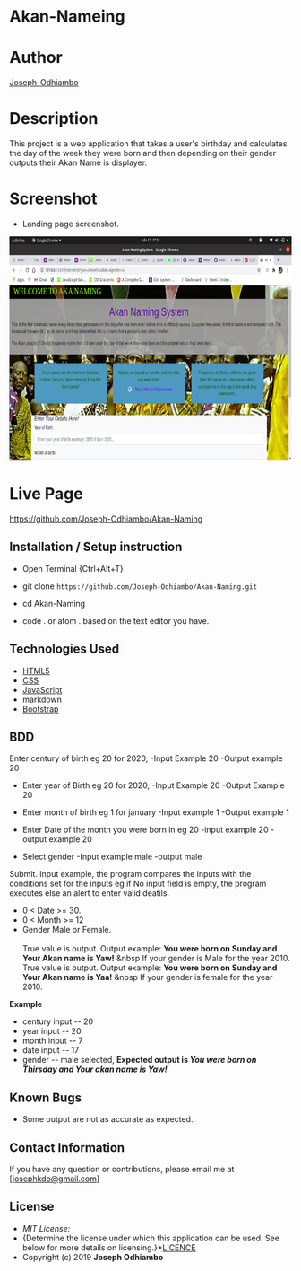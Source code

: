 # Akan-Nameing

# Author

[Joseph-Odhiambo](https://github.com/Joseph-Odhiambo/Akan-Naming)

# Description

This project is a web application that takes a user's birthday and calculates the day of the week they were born and then depending on their gender outputs their Akan Name is displayer. 

# Screenshot
* Landing page screenshot.
<img src="https://raw.githubusercontent.com/Joseph-Odhiambo/Akan-Naming/c3d8cfda4a54128dc59e34b37c62decaa5e8f6b5/images/Screenshot%20from%202020-07-17%2017-32-11.png" width="800px" height="400px">

# Live Page 
https://github.com/Joseph-Odhiambo/Akan-Naming 


## Installation / Setup instruction
* Open Terminal {Ctrl+Alt+T}

* git clone ```https://github.com/Joseph-Odhiambo/Akan-Naming.git```

* cd Akan-Naming

* code . or atom . based on the text editor you have.

## Technologies Used

* [HTML5](https://getbootstrap.com/docs/4.5/getting-started/introduction/#html5-doctype)
* [CSS](https://getbootstrap.com/docs/4.5/getting-started/introduction/#css)
* [JavaScript](https://www.w3schools.com/js/default.asp)
* markdown
* [Bootstrap](https://getbootstrap.com/)

## BDD
Enter century of birth eg 20 for 2020,
     -Input Example 20
     -Output example 20

* Enter year of Birth eg 20 for 2020,
     -Input Example 20
     -Output Example 20

* Enter month of birth eg 1 for january 
    -Input example 1
    -Output example 1

* Enter Date of the month you were born in eg 20
    -input example 20
    -output example 20

* Select gender 
    -Input example male
    -output male

Submit.
Input example, the program compares the inputs with the conditions set for the inputs eg if No input field is empty, the program executes else an alert to enter valid deatils.
* 0 < Date >= 30.
* 0 < Month >= 12
* Gender Male or Female. <br/>  
True value is output. Output example: **You were born on Sunday and Your Akan name is Yaw!** &nbsp If your gender is Male for the year 2010.<br/>
True value is output. Output example: **You were born on Sunday and Your Akan name is  Yaa!** &nbsp If your gender is female for the year 2010.  

**Example**
* century input -- 20
* year input   -- 20
* month input  -- 7
* date input -- 17
* gender -- male selected,
**Expected output is *You were born on Thirsday and Your akan name is Yaw!*** 

## Known Bugs
* Some output are not as accurate as expected..

## Contact Information 

If you have any question or contributions, please email me at [josephkdo@gmail.com]

## License
* *MIT License:*
* {Determine the license under which this application can be used.  See below for more details on licensing.}*[LICENCE](LICENCE)
* Copyright (c) 2019 **Joseph Odhiambo**
